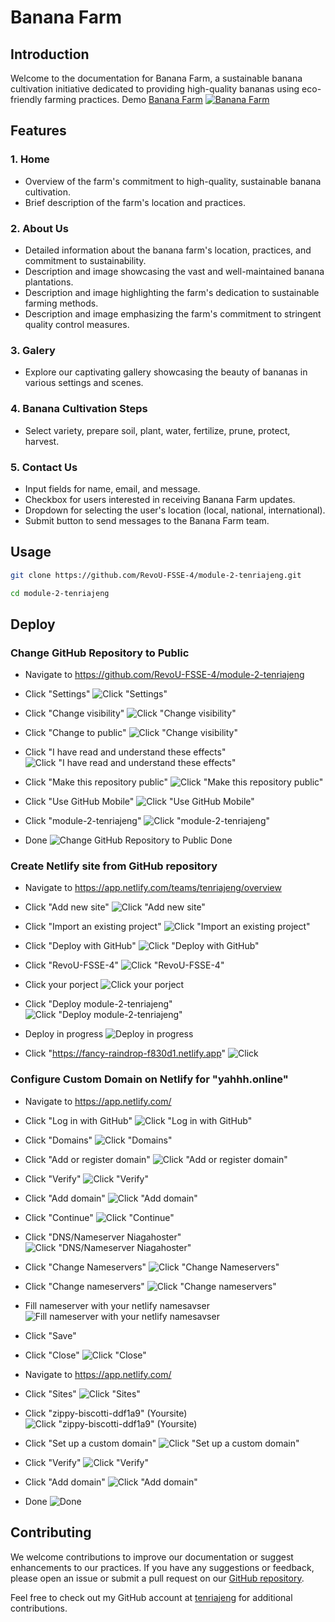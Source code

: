 # Banana Farm

## Introduction

Welcome to the documentation for Banana Farm, a sustainable banana cultivation initiative dedicated to providing high-quality bananas using eco-friendly farming practices. Demo [Banana Farm](https://yahhh.online/)
[![Banana Farm](https://sejawat.s3.ap-southeast-1.amazonaws.com/sejawat/file/522dc097435e6ef7cb7d0063ff988494/0jq2_5i0b_221123-removebg-previe.png)](https://yahhh.online/)

## Features

### 1. Home
- Overview of the farm's commitment to high-quality, sustainable banana cultivation.
- Brief description of the farm's location and practices.

### 2. About Us

- Detailed information about the banana farm's location, practices, and commitment to sustainability. 
- Description and image showcasing the vast and well-maintained banana plantations.
- Description and image highlighting the farm's dedication to sustainable farming methods.
- Description and image emphasizing the farm's commitment to stringent quality control measures.

### 3. Galery

-  Explore our captivating gallery showcasing the beauty of
                    bananas in various settings and scenes.

### 4. Banana Cultivation Steps

- Select variety, prepare soil, plant, water, fertilize, prune, protect, harvest.

### 5. Contact Us 

- Input fields for name, email, and message.
- Checkbox for users interested in receiving Banana Farm updates.
- Dropdown for selecting the user's location (local, national, international).
- Submit button to send messages to the Banana Farm team.

## Usage

```bash
git clone https://github.com/RevoU-FSSE-4/module-2-tenriajeng.git
```

```bash
cd module-2-tenriajeng
```

## Deploy

### Change GitHub Repository to Public
- Navigate to https://github.com/RevoU-FSSE-4/module-2-tenriajeng

- Click "Settings" 
![Click "Settings"](https://sejawat.s3.ap-southeast-1.amazonaws.com/sejawat/file/b99708ff494ebf5d97cbde71fd15766d/Screenshot-2024-03-01-at-21.16.20.png)

- Click "Change visibility"
![Click "Change visibility"](https://sejawat.s3.ap-southeast-1.amazonaws.com/sejawat/file/1a39b466cf53b58cd1ae6c3c9c5d7065/Screenshot-2024-03-01-at-21.16.48.png)

- Click "Change to public"
![Click "Change visibility"](https://sejawat.s3.ap-southeast-1.amazonaws.com/sejawat/file/978bfdb36e9720a938652fa65c5c2320/Screenshot-2024-03-01-at-21.17.15.png)

- Click "I have read and understand these effects" 
![Click "I have read and understand these effects" ](https://sejawat.s3.ap-southeast-1.amazonaws.com/sejawat/file/393657b6941729170aa392d54cd64c66/Screenshot-2024-03-01-at-21.17.27.png)

- Click "Make this repository public"
![Click "Make this repository public"](https://sejawat.s3.ap-southeast-1.amazonaws.com/sejawat/file/720a252b03ac474630b10ee310127f7b/Screenshot-2024-03-01-at-21.17.50.png)

- Click "Use GitHub Mobile"
![Click "Use GitHub Mobile"](https://sejawat.s3.ap-southeast-1.amazonaws.com/sejawat/file/5febd7f84aae1d63eaa041a18177298f/Screenshot-2024-03-01-at-21.18.01.png)

- Click "module-2-tenriajeng"
![Click "module-2-tenriajeng"](https://sejawat.s3.ap-southeast-1.amazonaws.com/sejawat/file/11744cadfb5c892565aaac523d331ac7/Screenshot-2024-03-01-at-21.18.19.png)

- Done
![Change GitHub Repository to Public Done](https://sejawat.s3.ap-southeast-1.amazonaws.com/sejawat/file/bdf18be1ebc35df70ed8e2c3b7070be5/Screenshot-2024-03-01-at-21.18.37.png)

### Create Netlify site from GitHub repository
- Navigate to <https://app.netlify.com/teams/tenriajeng/overview>
- Click "Add new site"
![Click "Add new site"](https://sejawat.s3.ap-southeast-1.amazonaws.com/sejawat/file/4c76f7521da6e8b8b9c0b81f6dfdd8d8/Screenshot-2024-03-01-at-22.28.47.png)

- Click "Import an existing project"
![Click "Import an existing project"](https://sejawat.s3.ap-southeast-1.amazonaws.com/sejawat/file/4e05246ed84a69731d8d2aecbef8fbaa/Screenshot-2024-03-01-at-22.28.57.png)

- Click "Deploy with GitHub"
![Click "Deploy with GitHub"](https://sejawat.s3.ap-southeast-1.amazonaws.com/sejawat/file/b978ccf08ce740b6fc98d821671d7d05/Screenshot-2024-03-01-at-22.29.07.png)

- Click "RevoU-FSSE-4"
 ![Click "RevoU-FSSE-4"](https://sejawat.s3.ap-southeast-1.amazonaws.com/sejawat/file/be10e84bce63d8056974d17c446dbb16/Screenshot-2024-03-01-at-22.29.28.png)

- Click your porject
![Click your porject](https://sejawat.s3.ap-southeast-1.amazonaws.com/sejawat/file/ed33f2c3cabd869da966c9117c10881c/Screenshot-2024-03-01-at-22.29.38.png)

- Click "Deploy module-2-tenriajeng"
![Click "Deploy module-2-tenriajeng"](https://sejawat.s3.ap-southeast-1.amazonaws.com/sejawat/file/fbb0153a83f69d302f53c7e395fbc941/Screenshot-2024-03-01-at-22.29.49.png)

- Deploy in progress
![Deploy in progress](https://sejawat.s3.ap-southeast-1.amazonaws.com/sejawat/file/9b2a488859cebb83258769590a9d8f69/Screenshot-2024-03-01-at-22.29.59.png)

- Click "<https://fancy-raindrop-f830d1.netlify.app>"
![Click](https://sejawat.s3.ap-southeast-1.amazonaws.com/sejawat/file/18f6089ea1d0e592f77620095c4c4019/Screenshot-2024-03-01-at-22.30.11.png)

### Configure Custom Domain on Netlify for "yahhh.online"

- Navigate to https://app.netlify.com/
- Click "Log in with GitHub"
![Click "Log in with GitHub"](https://sejawat.s3.ap-southeast-1.amazonaws.com/sejawat/file/3a0c55e344d6e0f3808a9259f0e98e5d/Screenshot-2024-03-01-at-21.21.51.png)

- Click "Domains"
![Click "Domains"](https://sejawat.s3.ap-southeast-1.amazonaws.com/sejawat/file/13d3f383f40edca838281954116e0d47/Screenshot-2024-03-01-at-21.22.07.png)

- Click "Add or register domain"
![Click "Add or register domain"](https://sejawat.s3.ap-southeast-1.amazonaws.com/sejawat/file/92368fd1bac5765eeb75740faae5cafb/Screenshot-2024-03-01-at-21.23.37.png)

- Click "Verify"
![Click "Verify"](https://sejawat.s3.ap-southeast-1.amazonaws.com/sejawat/file/ac4190436b2af2e6bda57ba12de156d5/Screenshot-2024-03-01-at-21.24.05.png)

- Click "Add domain"
![Click "Add domain"](https://sejawat.s3.ap-southeast-1.amazonaws.com/sejawat/file/ea800f37ae11da8f8df9a7503ec21fbc/Screenshot-2024-03-01-at-21.24.23.png)

- Click "Continue"
![Click "Continue"](https://sejawat.s3.ap-southeast-1.amazonaws.com/sejawat/file/281d25c54c5f1129c49e225940b3c033/Screenshot-2024-03-01-at-21.24.50.png)

- Click "DNS/Nameserver Niagahoster"
![Click "DNS/Nameserver Niagahoster"](https://sejawat.s3.ap-southeast-1.amazonaws.com/sejawat/file/c994d4208fd644f313b3ca7e8652465d/Screenshot-2024-03-01-at-21.25.23.png)

- Click "Change Nameservers"
![Click "Change Nameservers"](https://sejawat.s3.ap-southeast-1.amazonaws.com/sejawat/file/8a75c98962c5707ec759109a06038067/Screenshot-2024-03-01-at-21.25.35.png)

- Click "Change nameservers"
![Click "Change nameservers"](https://sejawat.s3.ap-southeast-1.amazonaws.com/sejawat/file/8e2624a6401104e2602f39457ae9dfa0/Screenshot-2024-03-01-at-21.25.54.png)

- Fill nameserver with your netlify namesavser 
![Fill nameserver with your netlify namesavser](https://sejawat.s3.ap-southeast-1.amazonaws.com/sejawat/file/79776e23e610a1ce9f0a7d2d774936e0/Screenshot-2024-03-01-at-21.26.26.png)
- Click "Save"

- Click "Close"
![Click "Close"](https://sejawat.s3.ap-southeast-1.amazonaws.com/sejawat/file/b6a8cffe6057c827aa3318260154b59e/Screenshot-2024-03-01-at-21.26.38.png)

- Navigate to https://app.netlify.com/
- Click "Sites"
![Click "Sites"](https://sejawat.s3.ap-southeast-1.amazonaws.com/sejawat/file/e010db89e52535d69d5ee3f537d3b7b1/Screenshot-2024-03-01-at-21.27.15.png)

- Click "zippy-biscotti-ddf1a9" (Yoursite)
![Click "zippy-biscotti-ddf1a9" (Yoursite)](https://sejawat.s3.ap-southeast-1.amazonaws.com/sejawat/file/c4c5c76bda9e01d6b4dc0ed4eb807eaa/Screenshot-2024-03-01-at-21.27.27.png)

- Click "Set up a custom domain"
![Click "Set up a custom domain"](https://sejawat.s3.ap-southeast-1.amazonaws.com/sejawat/file/195cd5ec2f9f4b539f9e621285181c80/Screenshot-2024-03-01-at-21.27.41.png)

- Click "Verify"
![Click "Verify"](https://sejawat.s3.ap-southeast-1.amazonaws.com/sejawat/file/b936117c623576bce5c0562035e8d407/Screenshot-2024-03-01-at-21.28.04.png)

- Click "Add domain"
![Click "Add domain"](https://sejawat.s3.ap-southeast-1.amazonaws.com/sejawat/file/e3d720baf9870c6abb550a05911db7f1/Screenshot-2024-03-01-at-21.28.43.png)

- Done
![Done](https://sejawat.s3.ap-southeast-1.amazonaws.com/sejawat/file/da9a936d26e5f92dabfb5fc3e480611a/Screenshot-2024-03-01-at-21.28.55.png)


## Contributing

We welcome contributions to improve our documentation or suggest enhancements to our practices. If you have any suggestions or feedback, please open an issue or submit a pull request on our [GitHub repository](https://github.com/RevoU-FSSE-4/module-2-tenriajeng).

Feel free to check out my GitHub account at [tenriajeng](https://github.com/tenriajeng) for additional contributions.
